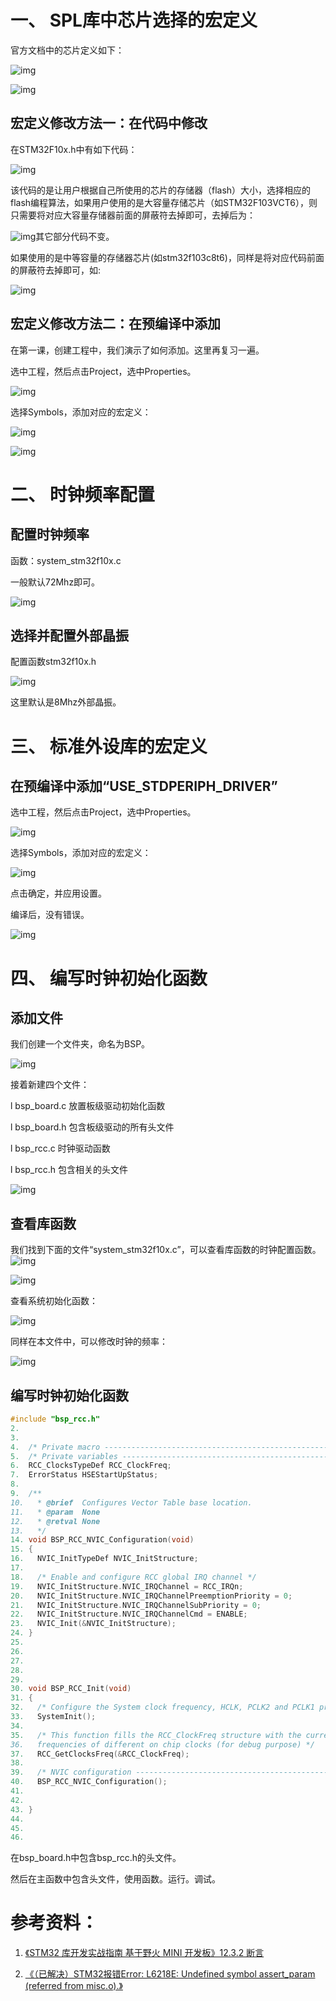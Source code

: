 # 一、     SPL库中芯片选择的宏定义

官方文档中的芯片定义如下：

![img](https://img2023.cnblogs.com/blog/1423856/202307/1423856-20230715105905347-1934182609.jpg)

![img](https://img2023.cnblogs.com/blog/1423856/202307/1423856-20230715105905509-1355193975.jpg)

## 宏定义修改方法一：在代码中修改

在STM32F10x.h中有如下代码：

![img](https://img2023.cnblogs.com/blog/1423856/202307/1423856-20230715105905384-1631544372.jpg)

该代码的是让用户根据自己所使用的芯片的存储器（flash）大小，选择相应的flash编程算法，如果用户使用的是大容量存储芯片（如STM32F103VCT6），则只需要将对应大容量存储器前面的屏蔽符去掉即可，去掉后为：

![img](https://img2023.cnblogs.com/blog/1423856/202307/1423856-20230715105906016-782257519.jpg)其它部分代码不变。

如果使用的是中等容量的存储器芯片(如stm32f103c8t6)，同样是将对应代码前面的屏蔽符去掉即可，如:

![img](https://img2023.cnblogs.com/blog/1423856/202307/1423856-20230715105905360-1053191316.jpg)

## 宏定义修改方法二：在预编译中添加

在第一课，创建工程中，我们演示了如何添加。这里再复习一遍。

选中工程，然后点击Project，选中Properties。

![img](https://img2023.cnblogs.com/blog/1423856/202307/1423856-20230715105905554-436876303.png)

选择Symbols，添加对应的宏定义：

![img](https://img2023.cnblogs.com/blog/1423856/202307/1423856-20230715105905405-2122848382.jpg)

 

![img](https://img2023.cnblogs.com/blog/1423856/202307/1423856-20230715105905388-515070683.jpg)

# 二、     时钟频率配置

## 配置时钟频率

函数：system_stm32f10x.c

一般默认72Mhz即可。

![img](https://img2023.cnblogs.com/blog/1423856/202307/1423856-20230715105905410-1148046549.jpg)

## 选择并配置外部晶振

配置函数stm32f10x.h

![img](https://img2023.cnblogs.com/blog/1423856/202307/1423856-20230715105906366-401459276.jpg)

这里默认是8Mhz外部晶振。

# 三、     标准外设库的宏定义

## 在预编译中添加“USE_STDPERIPH_DRIVER”

选中工程，然后点击Project，选中Properties。

![img](https://img2023.cnblogs.com/blog/1423856/202307/1423856-20230715105905554-436876303.png)

选择Symbols，添加对应的宏定义：

![img](https://img2023.cnblogs.com/blog/1423856/202307/1423856-20230715105905735-411988874.jpg)

 

点击确定，并应用设置。

编译后，没有错误。

![img](https://img2023.cnblogs.com/blog/1423856/202307/1423856-20230715105905321-655442268.jpg)

# 四、     编写时钟初始化函数

## 添加文件

我们创建一个文件夹，命名为BSP。

![img](https://img2023.cnblogs.com/blog/1423856/202307/1423856-20230715105905378-1889975389.jpg)

接着新建四个文件：

l bsp_board.c    放置板级驱动初始化函数

l bsp_board.h       包含板级驱动的所有头文件

l bsp_rcc.c      时钟驱动函数

l bsp_rcc.h      包含相关的头文件

 

![img](https://img2023.cnblogs.com/blog/1423856/202307/1423856-20230715105905513-2138730175.jpg)

## 查看库函数

我们找到下面的文件“system_stm32f10x.c”，可以查看库函数的时钟配置函数。![img](https://img2023.cnblogs.com/blog/1423856/202307/1423856-20230715105905494-402637386.png)

![img](https://img2023.cnblogs.com/blog/1423856/202307/1423856-20230715105905430-1303352672.png)

查看系统初始化函数：

![img](https://img2023.cnblogs.com/blog/1423856/202307/1423856-20230715105905410-316307271.jpg)

同样在本文件中，可以修改时钟的频率：

![img](https://img2023.cnblogs.com/blog/1423856/202307/1423856-20230715105905733-356055338.jpg)

## 编写时钟初始化函数

```c
#include "bsp_rcc.h"
2.	
3.	
4.	/* Private macro -------------------------------------------------------------*/
5.	/* Private variables ---------------------------------------------------------*/
6.	RCC_ClocksTypeDef RCC_ClockFreq;
7.	ErrorStatus HSEStartUpStatus;
8.	
9.	/**
10.	  * @brief  Configures Vector Table base location.
11.	  * @param  None
12.	  * @retval None
13.	  */
14.	void BSP_RCC_NVIC_Configuration(void)
15.	{
16.	  NVIC_InitTypeDef NVIC_InitStructure;
17.	
18.	  /* Enable and configure RCC global IRQ channel */
19.	  NVIC_InitStructure.NVIC_IRQChannel = RCC_IRQn;
20.	  NVIC_InitStructure.NVIC_IRQChannelPreemptionPriority = 0;
21.	  NVIC_InitStructure.NVIC_IRQChannelSubPriority = 0;  
22.	  NVIC_InitStructure.NVIC_IRQChannelCmd = ENABLE;
23.	  NVIC_Init(&NVIC_InitStructure);
24.	}
25.	
26.	
27.	
28.	
29.	
30.	void BSP_RCC_Init(void)
31.	{
32.	  /* Configure the System clock frequency, HCLK, PCLK2 and PCLK1 prescalers */
33.	  SystemInit();
34.	   
35.	  /* This function fills the RCC_ClockFreq structure with the current
36.	  frequencies of different on chip clocks (for debug purpose) */
37.	  RCC_GetClocksFreq(&RCC_ClockFreq);
38.	
39.	  /* NVIC configuration ------------------------------------------------------*/
40.	  BSP_RCC_NVIC_Configuration();
41.	
42.	
43.	}
44.	
45.	
46.	

```



在bsp_board.h中包含bsp_rcc.h的头文件。

然后在主函数中包含头文件，使用函数。运行。调试。

# 参考资料：

1. [《STM32 库开发实战指南 基于野火 MINI 开发板》12.3.2 断言](https://doc.embedfire.com/mcu/stm32/f103mini/std/pdf/[野火EmbedFire]《STM32库开发实战指南——基于野火MINI开发板》.pdf)

2. [《（已解决）STM32报错Error: L6218E: Undefined symbol assert_param (referred from misc.o).》](https://blog.csdn.net/weixin_52167116/article/details/123219610)